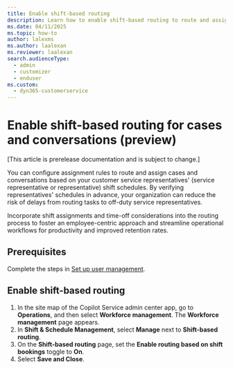 ```yaml
---
title: Enable shift-based routing
description: Learn how to enable shift-based routing to route and assign cases and conversations based on representative availability.
ms.date: 04/11/2025
ms.topic: how-to
author: lalexms
ms.author: laalexan
ms.reviewer: laalexan
search.audienceType: 
  - admin
  - customizer
  - enduser
ms.custom: 
  - dyn365-customerservice
---
```


# Enable shift-based routing for cases and conversations (preview)

[This article is prerelease documentation and is subject to change.]

You can configure assignment rules to route and assign cases and conversations based on your customer service representatives' (service representative or representative) shift schedules. By verifying representatives' schedules in advance, your organization can reduce the risk of delays from routing tasks to off-duty service representatives.

Incorporate shift assignments and time-off considerations into the routing process to foster an employee-centric approach and streamline operational workflows for productivity and improved retention rates.

## Prerequisites

Complete the steps in [Set up user management](wfm-user-management.md).
    
## Enable shift-based routing

1.	In the site map of the Copilot Service admin center app, go to **Operations**, and then select **Workforce management**. The **Workforce management** page appears.
1.	In **Shift & Schedule Management**, select **Manage** next to **Shift-based routing**.
1.	On the **Shift-based routing** page, set the **Enable routing based on shift bookings** toggle to **On**.
3.	Select **Save and Close**.
